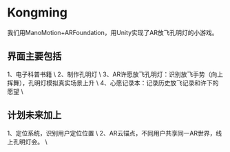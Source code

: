 # Kongming
我们用ManoMotion+ARFoundation，用Unity实现了AR放飞孔明灯的小游戏。
## 界面主要包括
1、电子科普书籍 \\
2、制作孔明灯 \\
3、AR许愿放飞孔明灯：识别放飞手势（向上挥舞），孔明灯模拟真实场景上升 \\
4、心愿记录本：记录历史放飞记录和许下的愿望 \\
## 计划未来加上
1、定位系统，识别用户定位位置 \\
2、AR云锚点，不同用户共享同一AR世界，线上孔明灯会。 \\
